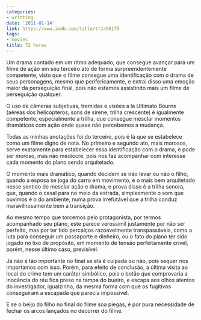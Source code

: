 ```yaml
---
categories:
- writting
date: '2011-01-14'
link: https://www.imdb.com/title/tt1458175
tags:
- movies
title: 72 horas
---
```


Um drama contado em um ritmo adequado, que consegue avançar para um filme de ação em seu terceiro ato de forma surpreendentemente competente, visto que o filme consegue uma identificação com o drama de seus personagens, mesmo que perifericamente, e extrai disso uma emoção maior da perseguição final, pois não estamos assistindo mais um filme de perseguição qualquer.

O uso de câmeras subjetivas, tremidas e visões a la Ultimato Bourne (aéreas dos helicópteros, sons de sirene, trilha crescente) é igualmente competente, especialmente a trilha, que consegue mesclar momentos dramáticos com ação onde quase não percebemos a mudança.

Todas as minhas anotações foi do terceiro, pois é lá que se estabelece como um filme digno de nota. No primeiro e segundo ato, mais morosos, serve exatamente para estabelecer essa identificação com o drama, e pode ser moroso, mas não medíocre, pois nos faz acompanhar com interesse cada momento do plano sendo arquitetado.

O momento mais dramático, quando decidem se irão levar ou não o filho, quando a esposa se joga do carro em movimento, é o mais bem arquitetado nesse sentido de mesclar ação e drama, e prova disso é a trilha sonora, que, quando o casal para no meio da estrada, simplesmente o som que ouvimos é o do ambiente, numa prova irrefutável que a trilha conduz maravilhosamente bem a transição.

Ao mesmo tempo que torcemos pelo protagonista, por termos acompanhado seu plano, este parece verossímil justamente por não ser perfeito, mas por ter tido percalços razoavelmente transpassáveis, como a luta para conseguir um passaporte e dinheiro, ou o fato do plano ter sido jogado no lixo de propósito, em momento de tensão perfeitamente crível, porém, nesse último caso, previsível.

Já não é tão importante no final se ela é culpada ou não, pois sequer nos importamos com isso. Porém, para efeito de conclusão, a última visita ao local do crime tem um caráter simbólico, pois o botão que comprovaria a inocência do réu fica preso na tampa do bueiro, e escapa aos olhos atentos do investigador, igualzinho, da mesma forma com que os fugitivos conseguiram a escapada que parecia impossível.

E se o beijo do filho no final do filme soa piegas, é por pura necessidade de fechar os arcos lançados no decorrer do filme.

